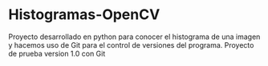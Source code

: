 # Histogramas-OpenCV
Proyecto desarrollado en python para conocer el histograma de una imagen y hacemos uso de Git para el control de versiones del programa.
Proyecto de prueba version 1.0 con Git
